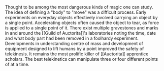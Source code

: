 Thought to be among the most dangerous kinds of magic one can study. The idea of defining a "body" to "move" was a difficult process. Early experiments on everyday objects effectively involved carrying an object by a single point. Accelerating objects often caused the object to tear, as force is applied to a single point of it. There exist multiple gravestones and marks in and around the [[Guild of Auctorita]]'s laboratories noting the time, date and what body part had been removed in a foolhardy experiment. Developments in understanding centre of mass and development of equipment designed to lift humans by a point improved the safety of telekinesis. It remains the most prolific killer of [[Auctorita]] apprentice scholars.
The best telekinetics can manipulate three or four different points of at a time.